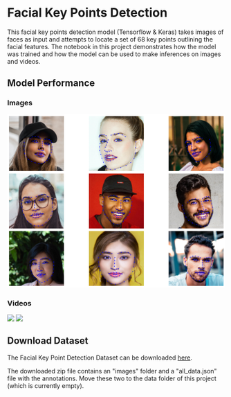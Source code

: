 # Facial Key Points Detection

This facial key points detection model (Tensorflow & Keras) takes images of faces as input and attempts to locate a set of 68 key points outlining the facial features. The notebook in this project demonstrates how the model was trained and how the model can be used to make inferences on images and videos.

## Model Performance

### Images

![Data Sample](lib/test_on_unseen_images.png)

### Videos

<img src="https://github.com/thomasvandermars/facial-keypoints-detection/tree/main/lib/test_1.gif" width="49.5%"/>
<img src="https://github.com/thomasvandermars/facial-keypoints-detection/tree/main/lib/test_2.gif" width="49.5%"/>

## Download Dataset

The Facial Key Point Detection Dataset can be downloaded <a href="https://www.kaggle.com/datasets/prashantarorat/facial-key-point-data">here</a>. 

The downloaded zip file contains an "images" folder and a "all_data.json" file with the annotations. Move these two to the data folder of this project (which is currently empty).
